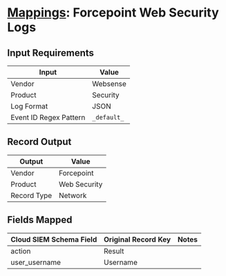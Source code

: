 # [Mappings](README.md): Forcepoint Web Security Logs

## Input Requirements

|Input|Value|
|-----|-----|
|Vendor|Websense|
|Product|Security|
|Log Format|JSON|
|Event ID Regex Pattern|`_default_`|

## Record Output

|Output|Value|
|------|-----|
|Vendor|Forcepoint|
|Product|Web Security|
|Record Type|Network|

## Fields Mapped

|Cloud SIEM Schema Field|Original Record Key|Notes|
|-----------------------|-------------------|-----|
|action|Result||
|user_username|Username||

